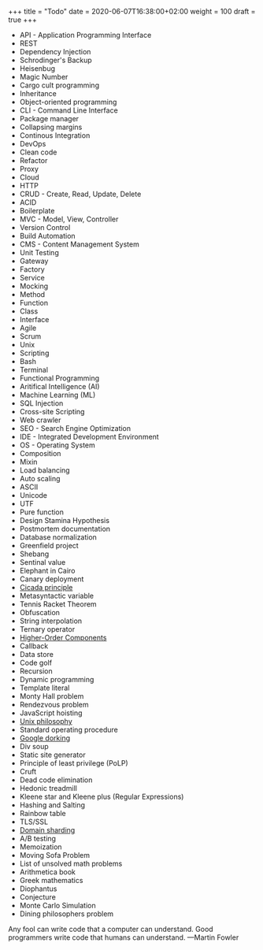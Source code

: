 +++
title = "Todo"
date = 2020-06-07T16:38:00+02:00
weight = 100
draft = true
+++


- API - Application Programming Interface
- REST
- Dependency Injection
- Schrodinger's Backup
- Heisenbug
- Magic Number
- Cargo cult programming
- Inheritance
- Object-oriented programming
- CLI - Command Line Interface
- Package manager
- Collapsing margins
- Continous Integration
- DevOps
- Clean code
- Refactor
- Proxy
- Cloud
- HTTP
- CRUD - Create, Read, Update, Delete
- ACID
- Boilerplate
- MVC - Model, View, Controller
- Version Control
- Build Automation
- CMS - Content Management System
- Unit Testing
- Gateway
- Factory
- Service
- Mocking
- Method
- Function
- Class
- Interface
- Agile
- Scrum
- Unix
- Scripting
- Bash
- Terminal
- Functional Programming
- Aritifical Intelligence (AI)
- Machine Learning (ML)
- SQL Injection
- Cross-site Scripting
- Web crawler
- SEO - Search Engine Optimization
- IDE - Integrated Development Environment
- OS - Operating System
- Composition
- Mixin
- Load balancing
- Auto scaling
- ASCII
- Unicode
- UTF
- Pure function
- Design Stamina Hypothesis
- Postmortem documentation
- Database normalization
- Greenfield project
- Shebang
- Sentinal value
- Elephant in Cairo
- Canary deployment
- [Cicada principle](https://lea.verou.me/2020/07/the-cicada-principle-revisited-with-css-variables/)
- Metasyntactic variable
- Tennis Racket Theorem
- Obfuscation
- String interpolation
- Ternary operator
- [Higher-Order Components](https://reactjs.org/docs/higher-order-components.html)
- Callback
- Data store
- Code golf
- Recursion
- Dynamic programming
- Template literal
- Monty Hall problem
- Rendezvous problem
- JavaScript hoisting
- [Unix philosophy](https://en.wikipedia.org/wiki/Unix_philosophy)
- Standard operating procedure
- [Google dorking](https://medium.com/nassec-cybersecurity-writeups/exploring-google-hacking-techniques-using-google-dork-6df5d79796cf)
- Div soup
- Static site generator
- Principle of least privilege (PoLP)
- Cruft
- Dead code elimination
- Hedonic treadmill
- Kleene star and Kleene plus (Regular Expressions)
- Hashing and Salting
- Rainbow table
- TLS/SSL
- [Domain sharding](https://medium.com/@jperasmus11/domain-sharding-on-the-modern-web-dc97df4f6a90)
- A/B testing
- Memoization
- Moving Sofa Problem
- List of unsolved math problems
- Arithmetica book
- Greek mathematics
- Diophantus
- Conjecture
- Monte Carlo Simulation
- Dining philosophers problem


Any fool can write code that a computer can understand. Good programmers write code that humans can understand.
—Martin Fowler